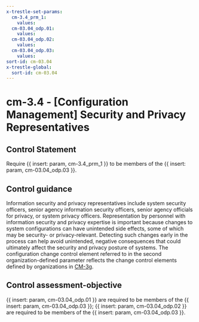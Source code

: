 ```yaml
---
x-trestle-set-params:
  cm-3.4_prm_1:
    values:
  cm-03.04_odp.01:
    values:
  cm-03.04_odp.02:
    values:
  cm-03.04_odp.03:
    values:
sort-id: cm-03.04
x-trestle-global:
  sort-id: cm-03.04
---
```


# cm-3.4 - \[Configuration Management\] Security and Privacy Representatives

## Control Statement

Require {{ insert: param, cm-3.4_prm_1 }} to be members of the {{ insert: param, cm-03.04_odp.03 }}.

## Control guidance

Information security and privacy representatives include system security officers, senior agency information security officers, senior agency officials for privacy, or system privacy officers. Representation by personnel with information security and privacy expertise is important because changes to system configurations can have unintended side effects, some of which may be security- or privacy-relevant. Detecting such changes early in the process can help avoid unintended, negative consequences that could ultimately affect the security and privacy posture of systems. The configuration change control element referred to in the second organization-defined parameter reflects the change control elements defined by organizations in [CM-3g](#cm-3_smt.g).

## Control assessment-objective

{{ insert: param, cm-03.04_odp.01 }} are required to be members of the {{ insert: param, cm-03.04_odp.03 }};
{{ insert: param, cm-03.04_odp.02 }} are required to be members of the {{ insert: param, cm-03.04_odp.03 }}.
